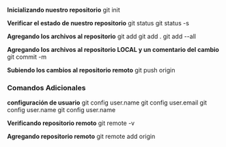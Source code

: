 **Inicializando nuestro repositorio**
git init

**Verificar el estado de nuestro repositorio**
git status
git status -s

**Agregando los archivos al repositorio**
git add <nombrearchivo>
git add .
git add --all

**Agregando los archivos al repositorio LOCAL y un comentario del cambio**
git commit -m <comentario>

**Subiendo los cambios al repositorio remoto**
git push origin <ramaprincipal>

### Comandos Adicionales
**configuración de usuario**
git config user.name
git config user.email
git config user.name <usuariogithub>
git config user.name <correogithub>

**Verificando repositorio remoto**
git remote -v

**Agregando repositorio remoto**
git remote add origin <enlacerepositoriogithub>